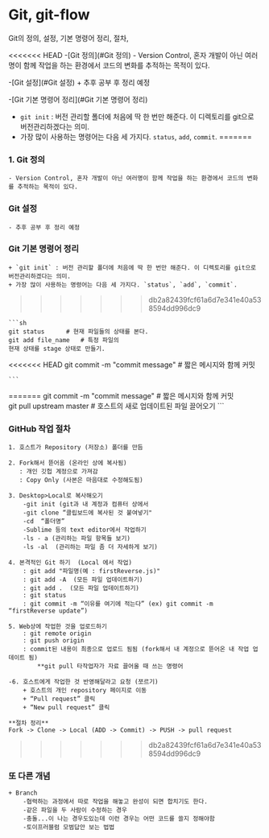 # Git, git-flow 
Git의 정의, 설정, 기본 명령어 정리, 절차,


<<<<<<< HEAD
-[Git 정의](#Git 정의)
	- Version Control, 혼자 개발이 아닌 여러명이 함께 작업을 하는 환경에서 코드의 변화를 추적하는 목적이 있다.


-[Git 설정](#Git 설정)
	+ 추후 공부 후 정리 예정


-[Git 기본 명령어 정리](#Git 기본 명령어 정리)


+ `git init` : 버전 관리할 폴더에 처음에 딱 한 번만 해준다. 이 디렉토리를 git으로 버전관리하겠다는 의미.
+ 가장 많이 사용하는 명령어는 다음 세 가지다. `status`, `add`, `commit`.
=======

### 1. Git 정의
	- Version Control, 혼자 개발이 아닌 여러명이 함께 작업을 하는 환경에서 코드의 변화를 추적하는 목적이 있다.

### Git 설정
	- 추후 공부 후 정리 예정


### Git 기본 명령어 정리
	+ `git init` : 버전 관리할 폴더에 처음에 딱 한 번만 해준다. 이 디렉토리를 git으로 버전관리하겠다는 의미.
	+ 가장 많이 사용하는 명령어는 다음 세 가지다. `status`, `add`, `commit`.
>>>>>>> db2a82439fcf61a6d7e341e40a538594dd996dc9


	```sh
	git status      # 현재 파일들의 상태를 본다.
	git add file_name   # 특정 파일의
	현재 상태를 stage 상태로 만들기.
<<<<<<< HEAD
    git commit -m "commit message"  # 짧은 메시지와 함께 커밋	    

    ```
=======
    	git commit -m "commit message"  # 짧은 메시지와 함께 커밋	    
	git pull upstream master # 호스트의 새로 업데이트된 파일 끌어오기
	``` 


### GitHub 작업 절차
	1. 호스트가 Repository (저장소) 폴더를 만듬

	2. Fork해서 뜯어옴 (온라인 상에 복사됨)
	   : 개인 깃헙 계정으로 가져감
	   : Copy Only (사본은 마음대로 수정해도됨)

	3. Desktop>Local로 복사해오기 
		-git init (git과 내 계정과 컴퓨터 상에서 
		-git clone “클립보드에 복사된 것 붙여넣기"
		-cd  “폴더명”
		-Sublime 등의 text editor에서 작업하기
		-ls - a (관리하는 파일 항목들 보기)
 		-ls -al  (관리하는 파일 좀 더 자세하게 보기)

	4. 본격적인 Git 하기  (Local 에서 작업)
		: git add "파일명(예 : firstReverse.js)"
		: git add -A  (모든 파일 업데이트하기)
 		: git add .  (모든 파일 업데이트하기)
		: git status
		: git commit -m “이유를 여기에 적는다” (ex) git commit -m “firstReverse update”)

	5. Web상에 작업한 것을 업로드하기
		: git remote origin
		: git push origin
		: commit된 내용이 최종으로 업로드 됨됨 (fork해서 내 계정으로 뜯어온 내 작업 업데이트 됨)
			**git pull 타작업자가 자료 끌어올 때 쓰는 명령어

	-6. 호스트에게 작업한 것 반영해달라고 요청 (쪼르기)
		+ 호스트의 개인 repository 페이지로 이동
		+ “Pull request” 클릭
		+ “New pull request” 클릭
		
	**절차 정리**
	Fork -> Clone -> Local (ADD -> Commit) -> PUSH -> pull request 
>>>>>>> db2a82439fcf61a6d7e341e40a538594dd996dc9


### 또 다른 개념
	+ Branch
		-협력하는 과정에서 따로 작업을 해놓고 완성이 되면 합치기도 한다. 
		-같은 파일을 두 사람이 수정하는 경우
		-충돌...이 나는 경우도있는데 이런 경우는 어떤 코드를 쓸지 정해야함
		-토이프러블럼 모범답안 보는 법법

